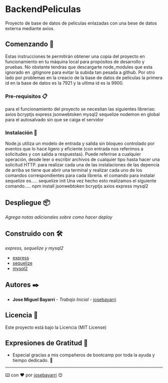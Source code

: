 # BackendPeliculas

Proyecto de base de datos de peliculas enlazadas con una bese de datos externa mediante axios.

## Comenzando 🚀

Estas instrucciones te permitirán obtener una copia del proyecto en funcionamiento en tu máquina local para propósitos de desarrollo y pruebas. No obstante tendras que descargarte node_modules que esta ignorado en .gitignore para evitar la subida tan pesada a github. Por otro lado por problemas en la creacio de la base de datos de peliculas la primera id en la base de datos es la 7921 y la ultima id es la 9900.




### Pre-requisitos 📋

para el funcionamiento del proyecto se necesitan las siguientes librerias:
axios
bcryptjs
express
jsonwebtoken
mysql2
sequelize
nodemon en global para el autosalvado sin que se caiga el servidor

### Instalación 🔧

Node.js utiliza un modelo de entrada y salida sin bloqueo controlado por eventos que lo hace ligero y eficiente (con entrada nos referimos a solicitudes y con salida a respuestas). Puede referirse a cualquier operación, desde leer o escribir archivos de cualquier tipo hasta hacer una solicitud HTTP. 
para realizar cada una de las instalaciones de las depencia de arriba se tiene que abrir una terminal y realizar cada uno de los comandos correspondientes para cada libreria.
el comando para instalar sequelize es..... sequelize init
Una vez hecho esto realizamos el siguiente comando..... npm install jsonwebtoken bcryptjs axios express mysql2







## Despliegue 📦

_Agrega notas adicionales sobre como hacer deploy_

## Construido con 🛠️

_express, sequelize y mysql2_

* [express](https://expressjs.com/es/) 
* [sequelize](https://sequelize.org/) 
* [mysql2](https://www.npmjs.com/package/mysql2) 





## Autores ✒️


* **Jose Miguel Bayarri** - *Trabajo Inicial* - [josebayarri](https://github.com/josemiguelbayarri/backendpeliculas)

 

## Licencia 📄

Este proyecto está bajo la Licencia (MIT License) 

## Expresiones de Gratitud 🎁

* Especial gracias a mis compañeros de bootcamp por toda la ayuda y tiempo dedicado. 📢




---
⌨️ con ❤️ por [josebayarri](https://github.com/josemiguelbayarri) 😊
